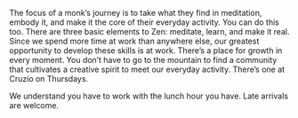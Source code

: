 The focus of a monk’s journey is to take what they find in meditation, embody it, and make it the core of their everyday activity. You can do this too. There are three basic elements to Zen: meditate, learn, and make it real. Since we spend more time at work than anywhere else, our greatest opportunity to develop these skills is at work. There’s a place for growth in every moment. You don’t have to go to the mountain to find a community that cultivates a creative spirit to meet our everyday activity. There’s one at Cruzio on Thursdays.  

We understand you have to work with the lunch hour you have.  Late arrivals are welcome.